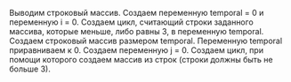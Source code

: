 Выводим строковый массив.
Создаем переменную temporal = 0 и переменную i = 0.
Создаем цикл, считающий строки заданного массива, которые меньше, либо равны 3, в переменную temporal.
Создаем строковый массив размером temporal.
Переменную temporal приравниваем к 0. Coздаем переменную j = 0.
Создаем цикл, при помощи которого создаем массив из строк (строки должны быть не больше 3).